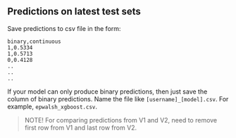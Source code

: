 ## Predictions on latest test sets

Save predictions to csv file in the form:

```
binary,continuous
1,0.5334
1,0.5713
0,0.4128
..
..
..
```

If your model can only produce binary predictions, then just save the column of binary predictions. Name the file like ```[username]_[model].csv```. For example, ```epwalsh_xgboost.csv```.

> NOTE! For comparing predictions from V1 and V2, need to remove first row from V1 and last row from V2.
